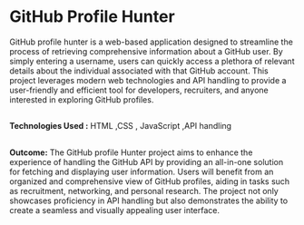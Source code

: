 # GitHub Profile Hunter
GitHub profile hunter is a web-based application designed to streamline the process of retrieving comprehensive information about a GitHub user. By simply entering a username, users can quickly access a plethora of relevant details about the individual associated with that GitHub account. This project leverages modern web technologies and API handling to provide a user-friendly and efficient tool for developers, recruiters, and anyone interested in exploring GitHub profiles.

##
**Technologies Used :** HTML ,CSS , JavaScript ,API handling

##
**Outcome:** The GitHub profile Hunter project aims to enhance the experience of handling the GitHub API by providing an all-in-one solution for fetching and displaying user information. Users will benefit from an organized and comprehensive view of GitHub profiles, aiding in tasks such as recruitment, networking, and personal research. The project not only showcases proficiency in API handling but also demonstrates the ability to create a seamless and visually appealing user interface.
